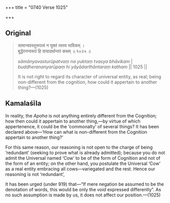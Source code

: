 +++
title = "0740 Verse 1025"

+++
## Original 
>
> सामान्यवस्तुरूपत्वं न युक्तं त्वस्य भाविकम् ।  
> बुद्धेरनन्यरूपं हि यायादर्थान्तरं कथम् ॥ १०२५ ॥ 
>
> *sāmānyavasturūpatvaṃ na yuktaṃ tvasya bhāvikam* \|  
> *buddherananyarūpaṃ hi yāyādarthāntaraṃ katham* \|\| 1025 \|\| 
>
> It is not right to regard its character of universal entity, as real; being non-different from the cognition, how could it appertain to another thing?—(1025)



## Kamalaśīla

In reality, the *Apoha* is not anything entirely different from the Cognition; how then could it appertain to another thing,—by virtue of which appertenence, it could be the ‘commonalty’ of several things? It has been declared above—‘How can what is non-different from the Cognition appertain to another thing?’

For this same reason, our reasoning is not open to the charge of being ‘redundant’ (seeking to prove what is already admitted); because you do not admit the Universal named ‘Cow’ to be of the form of Cognition and not of the form of an entity; on the other hand, you postulate the Universal ‘Cow’ as a real entity embracing all cows—variegated and the rest. Hence our reasoning is not ‘redundant’,

It has been urged (under 919) that—“If mere negation be assumed to be the denotation of words, this would be only the *void* expressed differently”. As no such assumption is made by us, it does not affect our position.—(1025)


